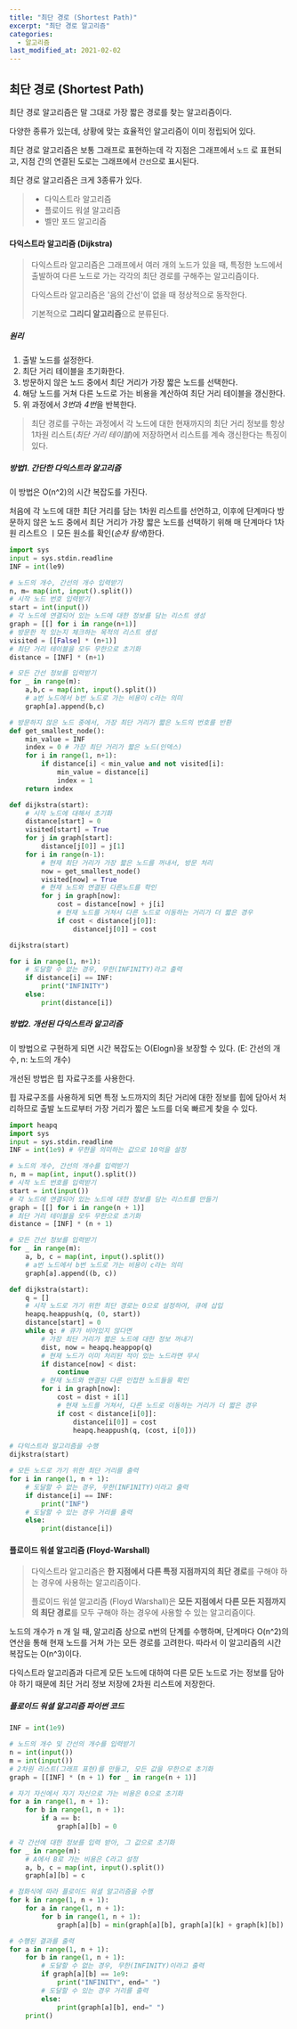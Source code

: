 ```yaml
---
title: "최단 경로 (Shortest Path)"
excerpt: "최단 경로 알고리즘"
categories:
  - 알고리즘
last_modified_at: 2021-02-02
---
```


## 최단 경로 (Shortest Path)

최단 경로 알고리즘은 말 그대로 가장 짧은 경로를 찾는 알고리즘이다.

다양한 종류가 있는데, 상황에 맞는 효율적인 알고리즘이 이미 정립되어 있다.

최단 경로 알고리즘은 보통 그래프로 표현하는데 각 지점은 그래프에서 `노드` 로 표현되고, 지점 간의 연결된 도로는 그래프에서 `간선`으로 표시된다.

최단 경로 알고리즘은 크게 3종류가 있다.

> - 다익스트라 알고리즘
> - 플로이드 워셜 알고리즘
> - 벨만 포드 알고리즘



#### 다익스트라 알고리즘 (Dijkstra)

> 다익스트라 알고리즘은 그래프에서 여러 개의 노드가 있을 때, 특정한 노드에서 출발하여 다른 노드로 가는 각각의 최단 경로를 구해주는 알고리즘이다.
>
> 다익스트라 알고리즘은 '음의 간선'이 없을 때 정상적으로 동작한다.
>
> 기본적으로 **그리디 알고리즘**으로 분류된다.

##### 원리

1. 출발 노드를 설정한다.
2. 최단 거리 테이블을 초기화한다.
3. 방문하지 않은 노드 중에서 최단 거리가 가장 짧은 노드를 선택한다.
4. 해당 노드를 거쳐 다른 노드로 가는 비용을 계산하여 최단 거리 테이블을 갱신한다.
5. 위 과정에서 *3번*과 *4번*을 반복한다.

> 최단 경로를 구하는 과정에서 각 노드에 대한 현재까지의 최단 거리 정보를 항상 1차원 리스트(*최단 거리 테이블*)에 저장하면서 리스트를 계속 갱신한다는 특징이 있다. 



##### 방법1. 간단한 다익스트라 알고리즘

이 방법은 O(n^2)의 시간 복잡도를 가진다.

처음에 각 노드에 대한 최단 거리를 담는 1차원 리스트를 선언하고, 이후에 단계마다 방문하지 않은 노드 중에서 최단 거리가 가장 짧은 노드를 선택하기 위해 매 단계마다 1차원 리스트으 ㅣ모든 원소를 확인(*순차 탐색*)한다.

```python
import sys
input = sys.stdin.readline
INF = int(le9)

# 노드의 개수, 간선의 개수 입력받기
n, m= map(int, input().split())
# 시작 노드 번호 입력받기
start = int(input())
# 각 노드에 연결되어 있는 노드에 대한 정보를 담는 리스트 생성
graph = [[] for i in range(n+1)]
# 방문한 적 있는지 체크하는 목적의 리스트 생성
visited = [[False] * (n+1)]
# 최단 거리 테이블을 모두 무한으로 초기화
distance = [INF] * (n+1)

# 모든 간선 정보를 입력받기
for _ in range(m):
    a,b,c = map(int, input().split())
    # a번 노드에서 b번 노드로 가는 비용이 c라는 의미
    graph[a].append(b,c)

# 방문하지 않은 노드 중에서, 가장 최단 거리가 짧은 노드의 번호를 반환
def get_smallest_node():
    min_value = INF
    index = 0 # 가장 최단 거리가 짧은 노드(인덱스)
    for i in range(1, n+1):
        if distance[i] < min_value and not visited[i]:
            min_value = distance[i]
            index = 1
    return index

def dijkstra(start):
    # 시작 노드에 대해서 초기화
    distance[start] = 0
    visited[start] = True
    for j in graph[start]:
        distance[j[0]] = j[1]
    for i in range(n-1):
        # 현재 최단 거리가 가장 짧은 노드를 꺼내서, 방문 처리
        now = get_smallest_node()
        visited[now] = True
        # 현재 노드와 연결된 다른노드를 학인
        for j in graph[now]:
            cost = distance[now] + j[i]
            # 현재 노드를 거쳐서 다른 노드로 이동하는 거리가 더 짧은 경우
            if cost < distance[j[0]]:
                distance[j[0]] = cost

dijkstra(start)

for i in range(1, n+1):
    # 도달할 수 없는 경우, 무한(INFINITY)라고 출력
    if distance[i] == INF:
        print("INFINITY")
    else:
        print(distance[i])

```

##### 방법2. 개선된 다익스트라 알고리즘

이 방법으로 구현하게 되면 시간 복잡도는 O(Elogn)을 보장할 수 있다. (E: 간선의 개수, n: 노드의 개수)

개선된 방법은 힙 자료구조를 사용한다.

힙 자료구조를 사용하게 되면 특정 노드까지의 최단 거리에 대한 정보를 힙에 담아서 처리하므로 출발 노드로부터 가장 거리가 짧은 노드를 더욱 빠르게 찾을 수 있다.

```python
import heapq
import sys
input = sys.stdin.readline
INF = int(1e9) # 무한을 의미하는 값으로 10억을 설정

# 노드의 개수, 간선의 개수를 입력받기
n, m = map(int, input().split())
# 시작 노드 번호를 입력받기
start = int(input())
# 각 노드에 연결되어 있는 노드에 대한 정보를 담는 리스트를 만들기
graph = [[] for i in range(n + 1)]
# 최단 거리 테이블을 모두 무한으로 초기화
distance = [INF] * (n + 1)

# 모든 간선 정보를 입력받기
for _ in range(m):
    a, b, c = map(int, input().split())
    # a번 노드에서 b번 노드로 가는 비용이 c라는 의미
    graph[a].append((b, c))

def dijkstra(start):
    q = []
    # 시작 노드로 가기 위한 최단 경로는 0으로 설정하여, 큐에 삽입
    heapq.heappush(q, (0, start))
    distance[start] = 0
    while q: # 큐가 비어있지 않다면
        # 가장 최단 거리가 짧은 노드에 대한 정보 꺼내기
        dist, now = heapq.heappop(q)
        # 현재 노드가 이미 처리된 적이 있는 노드라면 무시
        if distance[now] < dist:
            continue
        # 현재 노드와 연결된 다른 인접한 노드들을 확인
        for i in graph[now]:
            cost = dist + i[1]
            # 현재 노드를 거쳐서, 다른 노드로 이동하는 거리가 더 짧은 경우
            if cost < distance[i[0]]:
                distance[i[0]] = cost
                heapq.heappush(q, (cost, i[0]))

# 다익스트라 알고리즘을 수행
dijkstra(start)

# 모든 노드로 가기 위한 최단 거리를 출력
for i in range(1, n + 1):
    # 도달할 수 없는 경우, 무한(INFINITY)이라고 출력
    if distance[i] == INF:
        print("INF")
    # 도달할 수 있는 경우 거리를 출력
    else:
        print(distance[i])
```



#### 플로이드 워셜 알고리즘 (Floyd-Warshall)

> 다익스트라 알고리즘은 **한 지점에서 다른 특정 지점까지의 최단 경로**를 구해야 하는 경우에 사용하는 알고리즘이다.
>
> 플로이드 워셜 알고리즘 (Floyd Warshall)은 **모든 지점에서 다른 모든 지점까지의 최단 경로**를 모두 구해야 하는 경우에 사용할 수 있는 알고리즘이다.



노드의 개수가 n 개 일 때, 알고리즘 상으로 n번의 단계를 수행하며, 단계마다 O(n^2)의 연산을 통해 현재 노드를 거쳐 가는 모든 경로를 고려한다. 따라서 이 알고리즘의 시간 복잡도는 O(n^3)이다.

다익스트라 알고리즘과 다르게 모든 노드에 대하여 다른 모든 노드로 가는 정보를 담아야 하기 때문에 최단 거리 정보 저장에 2차원 리스트에 저장한다.

##### 플로이드 워셜 알고리즘 파이썬 코드

```python
INF = int(1e9)

# 노드의 개수 및 간선의 개수를 입력받기
n = int(input())
m = int(input())
# 2차원 리스트(그래프 표현)를 만들고, 모든 값을 무한으로 초기화
graph = [[INF] * (n + 1) for _ in range(n + 1)]

# 자기 자신에서 자기 자신으로 가는 비용은 0으로 초기화
for a in range(1, n + 1):
    for b in range(1, n + 1):
        if a == b:
            graph[a][b] = 0

# 각 간선에 대한 정보를 입력 받아, 그 값으로 초기화
for _ in range(m):
    # A에서 B로 가는 비용은 C라고 설정
    a, b, c = map(int, input().split())
    graph[a][b] = c

# 점화식에 따라 플로이드 워셜 알고리즘을 수행
for k in range(1, n + 1):
    for a in range(1, n + 1):
        for b in range(1, n + 1):
            graph[a][b] = min(graph[a][b], graph[a][k] + graph[k][b])

# 수행된 결과를 출력
for a in range(1, n + 1):
    for b in range(1, n + 1):
        # 도달할 수 없는 경우, 무한(INFINITY)이라고 출력
        if graph[a][b] == 1e9:
            print("INFINITY", end=" ")
        # 도달할 수 있는 경우 거리를 출력
        else:
            print(graph[a][b], end=" ")
    print()
```


